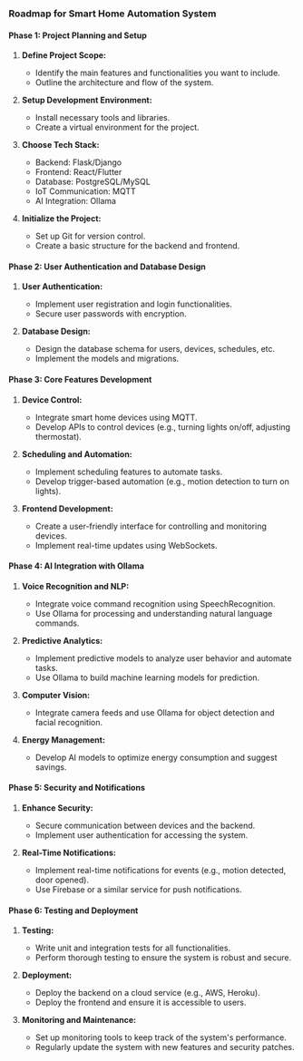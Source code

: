 ### Roadmap for Smart Home Automation System

#### Phase 1: Project Planning and Setup

1. **Define Project Scope:**
   - Identify the main features and functionalities you want to include.
   - Outline the architecture and flow of the system.

2. **Setup Development Environment:**
   - Install necessary tools and libraries.
   - Create a virtual environment for the project.

3. **Choose Tech Stack:**
   - Backend: Flask/Django
   - Frontend: React/Flutter
   - Database: PostgreSQL/MySQL
   - IoT Communication: MQTT
   - AI Integration: Ollama

4. **Initialize the Project:**
   - Set up Git for version control.
   - Create a basic structure for the backend and frontend.

#### Phase 2: User Authentication and Database Design

1. **User Authentication:**
   - Implement user registration and login functionalities.
   - Secure user passwords with encryption.

2. **Database Design:**
   - Design the database schema for users, devices, schedules, etc.
   - Implement the models and migrations.

#### Phase 3: Core Features Development

1. **Device Control:**
   - Integrate smart home devices using MQTT.
   - Develop APIs to control devices (e.g., turning lights on/off, adjusting thermostat).

2. **Scheduling and Automation:**
   - Implement scheduling features to automate tasks.
   - Develop trigger-based automation (e.g., motion detection to turn on lights).

3. **Frontend Development:**
   - Create a user-friendly interface for controlling and monitoring devices.
   - Implement real-time updates using WebSockets.

#### Phase 4: AI Integration with Ollama

1. **Voice Recognition and NLP:**
   - Integrate voice command recognition using SpeechRecognition.
   - Use Ollama for processing and understanding natural language commands.

2. **Predictive Analytics:**
   - Implement predictive models to analyze user behavior and automate tasks.
   - Use Ollama to build machine learning models for prediction.

3. **Computer Vision:**
   - Integrate camera feeds and use Ollama for object detection and facial recognition.

4. **Energy Management:**
   - Develop AI models to optimize energy consumption and suggest savings.

#### Phase 5: Security and Notifications

1. **Enhance Security:**
   - Secure communication between devices and the backend.
   - Implement user authentication for accessing the system.

2. **Real-Time Notifications:**
   - Implement real-time notifications for events (e.g., motion detected, door opened).
   - Use Firebase or a similar service for push notifications.

#### Phase 6: Testing and Deployment

1. **Testing:**
   - Write unit and integration tests for all functionalities.
   - Perform thorough testing to ensure the system is robust and secure.

2. **Deployment:**
   - Deploy the backend on a cloud service (e.g., AWS, Heroku).
   - Deploy the frontend and ensure it is accessible to users.

3. **Monitoring and Maintenance:**
   - Set up monitoring tools to keep track of the system's performance.
   - Regularly update the system with new features and security patches.